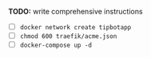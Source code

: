 **TODO:** write comprehensive instructions

- [ ] `docker network create tipbotapp`
- [ ] `chmod 600 traefik/acme.json`
- [ ] `docker-compose up -d`
